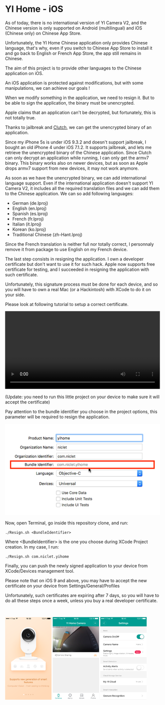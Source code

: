# YI Home - iOS

As of today, there is no international version of YI Camera V2, and the Chinese version is only supported on Android (multilingual) and iOS (Chinese only) on Chinese App Store.

Unfortunately, the YI Home Chinese application only provides Chinese language, that's why, even if you switch to Chinese App Store to install it and go back to English or French App Store, the app still remains in Chinese.

The aim of this project is to provide other languages to the Chinese application on iOS.

An iOS application is protected against modifications, but with some manipulations, we can achieve our goals !

When we modify something in the application, we need to resign it. But to be able to sign the application, the binary must be unencrypted. 

Apple claims that an application can't be decrypted, but fortunately, this is not totally true.

Thanks to jailbreak and [Clutch](https://github.com/KJCracks/Clutch), we can get the unencrypted binary of an application.

Since my iPhone 5s is under iOS 9.3.2 and doesn't support jailbreak, I bought an old iPhone 4 under iOS 7.1.2. It supports jailbreak, and lets me retrieve the unencrypted binary of the Chinese application. Since Clutch can only decrypt an application while running, I can only get the armv7 binary. This binary works also on newer devices, but as soon as Apple drops armv7 support from new devices, it may not work anymore.

As soon as we have the unencrypted binary, we can add international language support. Even if the international application doesn't support YI Camera V2, it includes all the required translation files and we can add them to the Chinese application. We can so add following languages:
* German (de.lproj)
* English (en.lproj)
* Spanish (es.lproj)
* French (fr.lproj)
* Italian (it.lproj)
* Korean (ko.lproj)
* Traditional Chinese (zh-Hant.lproj)

Since the French translation is neither full nor totally correct, I personnaly remove it from package to use English on my French device.

The last step consists in resigning the application. I own a developer certificate but don't want to use it for such hack. Apple now supports free certificate for testing, and I succeeded in resigning the application with such certificate.

Unfortunately, this signature process must be done for each device, and so you will have to own a real Mac (or a Hackintosh) with XCode to do it on your side.

Please look at following tutorial to setup a correct certificate.

<video src="https://github.com/niclet/yi-home-ios/raw/master/Tutorial.mp4" controls width="100%">
[Tutorial](https://github.com/niclet/yi-home-ios/raw/master/Tutorial.mp4)
</video>

(Update: you need to run this little project on your device to make sure it will accept the certificate)

Pay attention to the bundle identifier you choose in the project options, this parameter will be required to resign the application.

![Alt text](BundleIdentifier.png?raw=true "Bundle Identifier")

Now, open Terminal, go inside this repository clone, and run:

	./Resign.sh <BundleIdentifier>
	
Where &lt;BundleIdentifier&gt; is the one you choose during XCode Project creation. In my case, I run:

	./Resign.sh com.niclet.yihome

Finally, you can push the newly signed application to your device from XCode/Devices management tool.

Please note that on iOS 9 and above, you may have to accept the new certificate on your device from Settings/General/Profiles

Unfortunately, such certificates are expiring after 7 days, so you will have to do all these steps once a week, unless you buy a real developer certificate.

<br />

<img src="Screenshot_01.png" alt="News" width="30%"/>  <img src="Screenshot_02.png" alt="News" width="30%"/>  <img src="Screenshot_03.png" alt="News" width="30%"/>